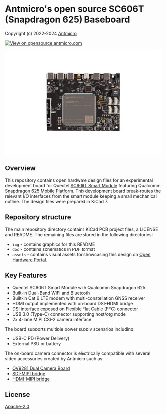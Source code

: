 # Antmicro's open source SC606T (Snapdragon 625) Baseboard

Copyright (c) 2022-2024 [Antmicro](https://www.antmicro.com)

[![View on opensource.antmicro.com](https://img.shields.io/badge/View%20on-Antmicro%20Open%20Source%20Portal-332d37?style=flat-square)](https://opensource.antmicro.com/projects/snapdragon-625-baseboard)

![Baseboard visualization](img/sc606-baseboard.png)

## Overview

This repository contains open hardware design files for an experimental development board for Quectel [SC606T Smart Module](https://www.quectel.com/product/lte-sc606t-smart-module-series) featuring Qualcomm [Snapdragon 625 Mobile Platform](https://www.qualcomm.com/products/application/smartphones/snapdragon-6-series-mobile-platforms/snapdragon-625-mobile-platform).
This development board break-routes the relevant I/O interfaces from the smart module keeping a small mechanical outline. 
The design files were prepared in KiCad 7.

## Repository structure

The main repository directory contains KiCad PCB project files, a LICENSE and README.
The remaining files are stored in the following directories:

* `img` - contains graphics for this README
* `doc` - contains schematics in PDF format
* `assets` - contains visual assets for showcasing this design on [Open Hardware Portal](https://openhardware.antmicro.com).

## Key Features

* Quectel SC606T Smart Module with Qualcomm Snapdragon 625
* Built-in Dual-Band WiFi and Bluetooth
* Built-in Cat 6 LTE modem with multi-constellation GNSS receiver
* HDMI output implemented with on-board DSI-HDMI bridge
* DSI interface exposed on Flexible Flat Cable (FFC) connector
* USB 3.0 (Type-C) connector supporting host/otg mode
* 2x 4-lane MIPI CSI-2 camera interface

The board supports multiple power supply scenarios including:

* USB-C PD (Power Delivery)
* External PSU or battery

The on-board camera connector is electrically compatible with several video accessories created by Antmicro such as:
 
* [OV9281 Dual Camera Board](https://github.com/antmicro/ov9281-camera-board)
* [SDI-MIPI bridge](https://github.com/antmicro/sdi-mipi-bridge)
* [HDMI-MIPI bridge](https://github.com/antmicro/hdmi-mipi-bridge)

## License

[Apache-2.0](LICENSE)
